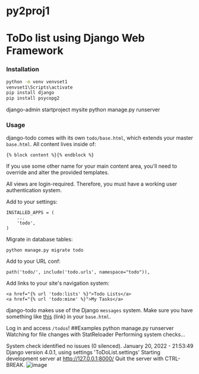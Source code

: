 # py2proj1
# ToDo list using Django Web Framework

### Installation
```bash
python -m venv venvset1
venvset1\Scripts\activate
pip install django
pip install psycopg2
```

django-admin startproject mysite
python manage.py runserver
### Usage
django-todo comes with its own `todo/base.html`, which extends your master `base.html`. All content lives inside of:

`{% block content %}{% endblock %}`

If you use some other name for your main content area, you'll need to override and alter the provided templates.

All views are login-required. Therefore, you must have a working user authentication system.

Add to your settings:

```
INSTALLED_APPS = (
    ...
    'todo',
)
```

Migrate in database tables:

`python manage.py migrate todo`

Add to your URL conf:

`path('todo/', include('todo.urls', namespace="todo")),`

Add links to your site's navigation system:

```
<a href="{% url 'todo:lists' %}">Todo Lists</a>
<a href="{% url 'todo:mine' %}">My Tasks</a>
```

django-todo makes use of the Django `messages` system. Make sure you have something like [this](https://docs.djangoproject.com/en/2.1/ref/contrib/messages/#displaying-messages) (link) in your `base.html`.

Log in and access `/todos`!
##Examples
python manage.py runserver
Watching for file changes with StatReloader
Performing system checks...

System check identified no issues (0 silenced).
January 20, 2022 - 21:53:49
Django version 4.0.1, using settings 'ToDoList.settings'
Starting development server at http://127.0.0.1:8000/
Quit the server with CTRL-BREAK.
![image](https://user-images.githubusercontent.com/70998876/150374032-56123eb2-dd54-4973-9ac7-d0a0c757923c.png)
